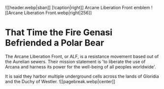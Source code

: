 ![[header.webp|sban]]
[!caption|right]]
Arcane Liberation Front emblem
![[Arcane Liberation Front.webp|right|256]]
# That Time the Fire Genasi Befriended a Polar Bear
The Arcane Liberation Front, or ALF, is a resistance movement based out of the Aurelian sewers. Their mission statement is 'to liberate the use of Arcana and harness its power for the well-being of all peoples worldwide'.

It is said they harbor multiple underground cells across the lands of Gloridia and the Duchy of Westler.
![[pagebreak.webp|center]]